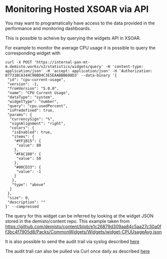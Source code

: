 # Monitoring Hosted XSOAR via API

You may want to programatically have access to the data provided in the performance and monitoring dashboards.

This is possible to acheive by querying the widgets API in XSOAR.

For example to monitor the average CPU usage it is possible to query the corresponding widget with 


```
curl -X POST 'https://internal-pan-mt-m.demisto.works/v2/statistics/widgets/query' -H 'content-type: application/json' -H 'accept: application/json' -H 'Authorization: 07731BCA344C90BD4C3E5EAABBB608D3' --data-binary '{
 "id": "cpu-current-usage",
 "version": -1,
 "fromVersion": "5.0.0",
 "name": "CPU Current Usage",
 "dataType": "system",
 "widgetType": "number",
 "query": "cpu.usedPercent",
 "isPredefined": true,
 "params": {
  "currencySign": "%",
  "signAlignment": "right",
  "colors": {
   "isEnabled": true,
   "items": {
    "#FF1B15": {
     "value": 80
    },
    "#FAC100": {
     "value": 50
    },
    "#00CD33": {
     "value": -1
    }
   },
   "type": "above"
  }
 },
 "size": 0,
 "description": ""
}' --compressed
```

The query for this widget can be inferred by looking at the widget JSON stored in the demisto/content repo.
This example taken from <https://github.com/demisto/content/blob/e1c26879d309aa84c5aa27c30a0ff3bc4f7905d8/Packs/CommonWidgets/Widgets/widget-CPUUsageAvg.json>

It is also possible to send the audit trail via syslog described [here](https://docs.paloaltonetworks.com/cortex/cortex-xsoar/5-5/cortex-xsoar-admin/logs/send-the-audit-trail-to-an-external-log-service)

The audit trail can also be pulled via Curl once daily as described [here](https://docs.paloaltonetworks.com/cortex/cortex-xsoar/6-2/cortex-xsoar-admin/logs/audit-trail.html)
